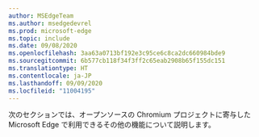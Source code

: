 ```yaml
---
author: MSEdgeTeam
ms.author: msedgedevrel
ms.prod: microsoft-edge
ms.topic: include
ms.date: 09/08/2020
ms.openlocfilehash: 3aa63a0713bf192e3c95ce6c8ca2dc660984bde9
ms.sourcegitcommit: 6b577cb118f34f3ff2c65eab2908b65f155dc151
ms.translationtype: HT
ms.contentlocale: ja-JP
ms.lasthandoff: 09/09/2020
ms.locfileid: "11004195"
---
```

次のセクションでは、オープンソースの Chromium プロジェクトに寄与した Microsoft Edge で利用できるその他の機能について説明します。  
